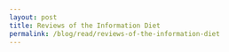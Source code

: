 ```yaml
---
layout: post
title: Reviews of the Information Diet
permalink: /blog/read/reviews-of-the-information-diet
---
```

